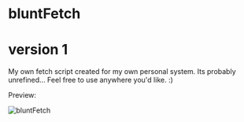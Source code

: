 # bluntFetch

# version 1

My own fetch script created for my own personal system.
Its probably unrefined...
Feel free to use anywhere you'd like. :)

Preview:

![bluntFetch](https://github.com/user-attachments/assets/6a59fa02-0c22-4904-b042-bf8181a1b0a0)
